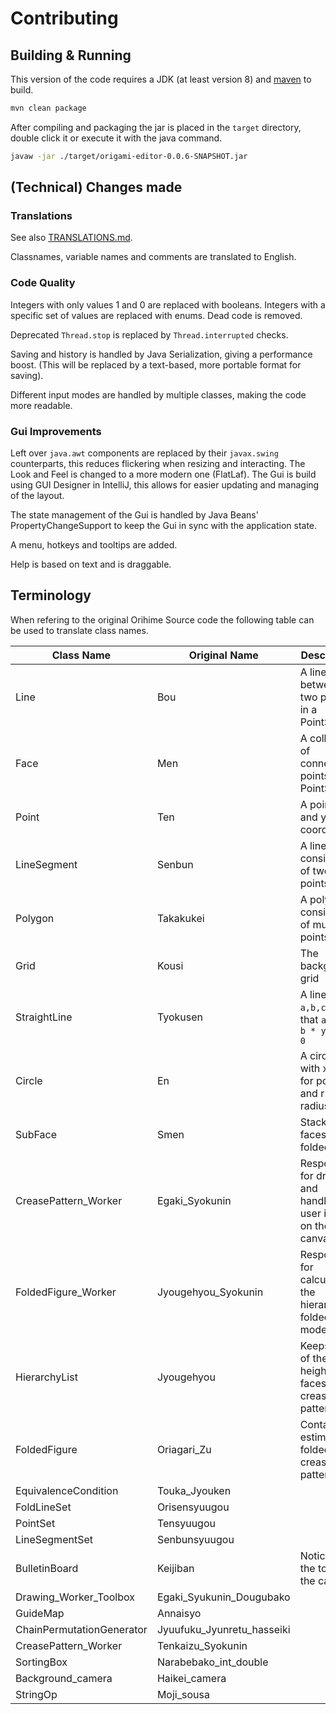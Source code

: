 # Contributing

## Building & Running

This version of the code requires a JDK (at least version 8) and [maven](https://maven.apache.org/) to build.

```bash
mvn clean package
```

After compiling and packaging the jar is placed in the `target` directory, double click it or execute it with the java command.

```bash
javaw -jar ./target/origami-editor-0.0.6-SNAPSHOT.jar
```




## (Technical) Changes made

### Translations
See also [TRANSLATIONS.md](TRANSLATIONS.md).

Classnames, variable names and comments are translated to English.

### Code Quality

Integers with only values 1 and 0 are replaced with booleans. Integers with a specific set of values are replaced with enums. Dead code is removed.

Deprecated `Thread.stop` is replaced by `Thread.interrupted` checks.

Saving and history is handled by Java Serialization, giving a performance boost. (This will be replaced by a text-based, more portable format for saving).

Different input modes are handled by multiple classes, making the code more readable.

### Gui Improvements

Left over `java.awt` components are replaced by their `javax.swing` counterparts, this reduces flickering when resizing and interacting. The Look and Feel is changed to a more modern one (FlatLaf). The Gui is build using GUI Designer in IntelliJ, this allows for easier updating and managing of the layout.

The state management of the Gui is handled by Java Beans' PropertyChangeSupport to keep the Gui in sync with the application state.

A menu, hotkeys and tooltips are added.

Help is based on text and is draggable.

## Terminology

When refering to the original Orihime Source code the following table can be used to translate class names.

| Class Name | Original Name | Description |
|---|---|---|
| Line | Bou | A line between two points in a PointSet
| Face | Men | A collection of connected points in a PointSet
| Point | Ten | A point as x and y coordinates
| LineSegment | Senbun | A line consisting of two points
| Polygon | Takakukei | A polygon consisting of multiple points
| Grid | Kousi | The background grid
| StraightLine | Tyokusen | A line with `a,b,c` such that `a * x + b * y + c = 0`
| Circle | En | A circle with x and y for position and r for radius.
| SubFace | Smen | Stack of faces in the folded view
| CreasePattern_Worker | Egaki_Syokunin | Responsible for drawing and handling user input on the canvas.
| FoldedFigure_Worker | Jyougehyou_Syokunin | Responsible for calculating the hierarchy of folded models.
| HierarchyList | Jyougehyou | Keeps track of the height of faces in a crease pattern
| FoldedFigure | Oriagari_Zu | Contains an estimated folded crease pattern
| EquivalenceCondition | Touka_Jyouken |
| FoldLineSet | Orisensyuugou |
| PointSet | Tensyuugou
| LineSegmentSet | Senbunsyuugou |
| BulletinBoard | Keijiban | Notice at the top of the canvas
| Drawing_Worker_Toolbox | Egaki_Syukunin_Dougubako
| GuideMap | Annaisyo
| ChainPermutationGenerator | Jyuufuku_Jyunretu_hasseiki
| CreasePattern_Worker | Tenkaizu_Syokunin
| SortingBox | Narabebako_int_double
| Background_camera | Haikei_camera
| StringOp | Moji_sousa